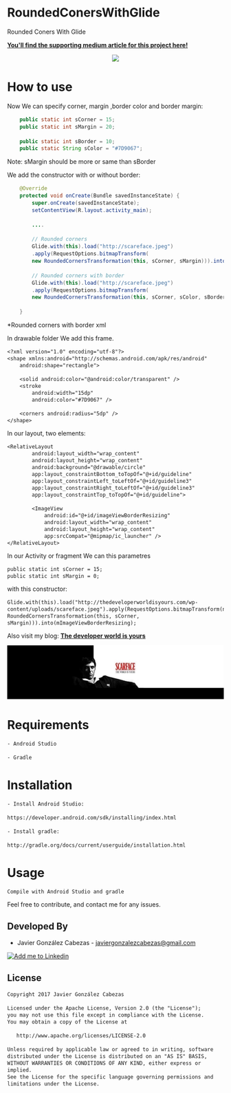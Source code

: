 # RoundedConersWithGlide
Rounded Coners With Glide

**[You'll find the supporting medium article for this project here!](http://thedeveloperworldisyours.com/android/rounded-corners-with-glide/#sthash.EiFePDrI.dpbs)**

<p align="center">
 <img src="https://github.com/thedeveloperworldisyours/RoundedConersWithGlide/blob/master/RoundedConersWithGlideV4.png" width="600px" />
</p>

# How to use

Now We can specify corner, margin ,border color and border margin:

```java
    public static int sCorner = 15;
    public static int sMargin = 20;

    public static int sBorder = 10;
    public static String sColor = "#7D9067";
```
   Note: sMargin should be more or same than sBorder

   We add the constructor with or without border:
```java
    @Override
    protected void onCreate(Bundle savedInstanceState) {
        super.onCreate(savedInstanceState);
        setContentView(R.layout.activity_main);

        ....

        // Rounded corners
        Glide.with(this).load("http://scareface.jpeg")
        .apply(RequestOptions.bitmapTransform(
        new RoundedCornersTransformation(this, sCorner, sMargin))).into(mImageView);
        
        // Rounded corners with border
        Glide.with(this).load("http://scareface.jpeg")
        .apply(RequestOptions.bitmapTransform(
        new RoundedCornersTransformation(this, sCorner, sColor, sBorder))).into(mImageViewBorder);
        
    }
```
*Rounded corners with border xml

In drawable folder We add this frame.
```
<?xml version="1.0" encoding="utf-8"?>
<shape xmlns:android="http://schemas.android.com/apk/res/android"
    android:shape="rectangle">

    <solid android:color="@android:color/transparent" />
    <stroke
        android:width="15dp"
        android:color="#7D9067" />

    <corners android:radius="5dp" />
</shape>
```
In our layout, two elements:

```
<RelativeLayout
        android:layout_width="wrap_content"
        android:layout_height="wrap_content"
        android:background="@drawable/circle"
        app:layout_constraintBottom_toTopOf="@+id/guideline"
        app:layout_constraintLeft_toLeftOf="@+id/guideline3"
        app:layout_constraintRight_toLeftOf="@+id/guideline3"
        app:layout_constraintTop_toTopOf="@+id/guideline">

        <ImageView
            android:id="@+id/imageViewBorderResizing"
            android:layout_width="wrap_content"
            android:layout_height="wrap_content"
            app:srcCompat="@mipmap/ic_launcher" />
</RelativeLayout>
```

In our Activity or fragment We can this parametres

```
public static int sCorner = 15;
public static int sMargin = 0;
```
with this constructor:
```
Glide.with(this).load("http://thedeveloperworldisyours.com/wp-content/uploads/scareface.jpeg").apply(RequestOptions.bitmapTransform(new RoundedCornersTransformation(this, sCorner, sMargin))).into(mImageViewBorderResizing);
```


Also visit my blog: **[The developer world is yours](http://thedeveloperworldisyours.com/)**

<a href="http://thedeveloperworldisyours.com/">
  <img alt="The developer world is yours" src="https://github.com/CabezasGonzalezJavier/AddTextViewButton/blob/master/TheDeveloperWordIsYours.png" />
</a>

# Requirements

    - Android Studio

    - Gradle


# Installation

    - Install Android Studio:

    https://developer.android.com/sdk/installing/index.html

    - Install gradle:

    http://gradle.org/docs/current/userguide/installation.html

# Usage
    Compile with Android Studio and gradle


Feel free to contribute, and contact me for any issues.

Developed By
------------
* Javier González Cabezas - <javiergonzalezcabezas@gmail.com>

<a href="https://es.linkedin.com/in/javier-gonz%C3%A1lez-cabezas-8b4b2231">
  <img alt="Add me to Linkedin" src="https://github.com/JorgeCastilloPrz/EasyMVP/blob/master/art/linkedin.png" />
</a>

License
-------

    Copyright 2017 Javier González Cabezas

    Licensed under the Apache License, Version 2.0 (the "License");
    you may not use this file except in compliance with the License.
    You may obtain a copy of the License at

       http://www.apache.org/licenses/LICENSE-2.0

    Unless required by applicable law or agreed to in writing, software
    distributed under the License is distributed on an "AS IS" BASIS,
    WITHOUT WARRANTIES OR CONDITIONS OF ANY KIND, either express or implied.
    See the License for the specific language governing permissions and
    limitations under the License.
